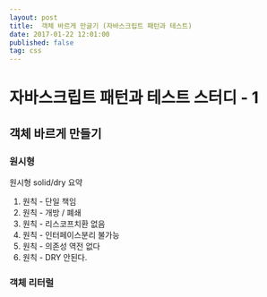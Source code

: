 ```yaml
---
layout: post
title:  객체 바르게 만글기 (자바스크립트 패턴과 테스트)
date: 2017-01-22 12:01:00
published: false
tag: css
---
```


# 자바스크립트 패턴과 테스트 스터디 - 1
## 객체 바르게 만들기

### 원시형

원시형 solid/dry 요약

1. 원칙 - 단일 책임
2. 원칙 - 개방 / 폐쇄
3. 원칙 - 리스코프치환 없음
4. 원칙 - 인터페이스분리 불가능
5. 원칙 - 의존성 역전 없다
6. 원칙 - DRY 안된다.

### 객체 리터럴



